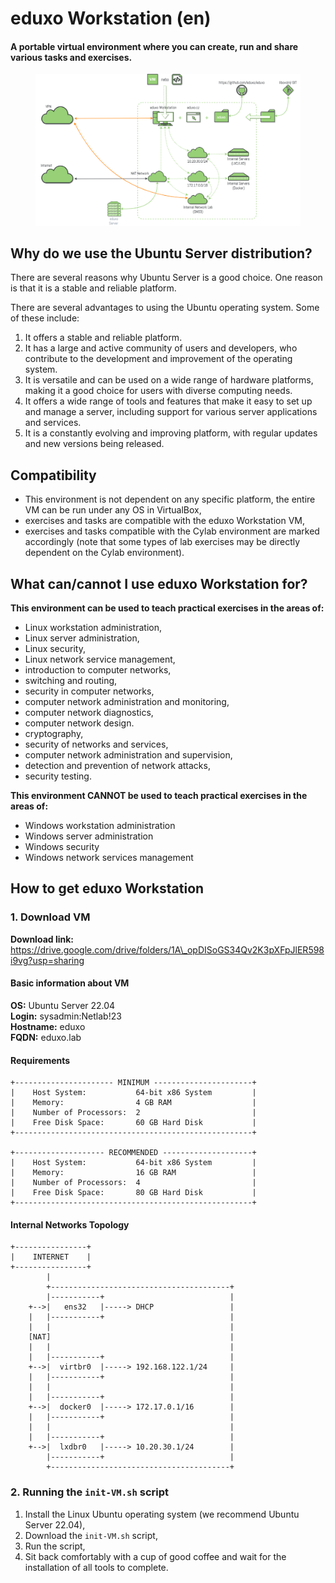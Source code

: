 # eduxo Workstation (en)

#### A portable virtual environment where you can create, run and share various tasks and exercises.

<figure><img src=".gitbook/assets/eduxo_concept_v1.png" alt=""><figcaption></figcaption></figure>

## Why do we use the Ubuntu Server distribution?

There are several reasons why Ubuntu Server is a good choice. One reason is that it is a stable and reliable platform.

There are several advantages to using the Ubuntu operating system. Some of these include:

1. It offers a stable and reliable platform.
2. It has a large and active community of users and developers, who contribute to the development and improvement of the operating system.
3. It is versatile and can be used on a wide range of hardware platforms, making it a good choice for users with diverse computing needs.
4. It offers a wide range of tools and features that make it easy to set up and manage a server, including support for various server applications and services.
5. It is a constantly evolving and improving platform, with regular updates and new versions being released.

## Compatibility

* This environment is not dependent on any specific platform, the entire VM can be run under any OS in VirtualBox,&#x20;
* exercises and tasks are compatible with the eduxo Workstation VM,&#x20;
* exercises and tasks compatible with the Cylab environment are marked accordingly (note that some types of lab exercises may be directly dependent on the Cylab environment).

## What can/cannot I use eduxo Workstation for?

**This environment can be used to teach practical exercises in the areas of:**

* Linux workstation administration,
* Linux server administration,
* Linux security,
* Linux network service management,
* introduction to computer networks,
* switching and routing,
* security in computer networks,
* computer network administration and monitoring,
* computer network diagnostics,
* computer network design.
* cryptography,
* security of networks and services,
* computer network administration and supervision,
* detection and prevention of network attacks,
* security testing.

**This environment CANNOT be used to teach practical exercises in the areas of:**

* Windows workstation administration
* Windows server administration
* Windows security
* Windows network services management

## How to get eduxo Workstation

### 1. Download VM

**Download link:** https://drive.google.com/drive/folders/1A\_opDISoGS34Qv2K3pXFpJlER598i9vg?usp=sharing

#### Basic information about VM

**OS:** Ubuntu Server 22.04\
**Login:** sysadmin:Netlab!23\
**Hostname:** eduxo\
**FQDN:** eduxo.lab

#### Requirements

```
+---------------------- MINIMUM ----------------------+
|    Host System:           64-bit x86 System         |
|    Memory:                4 GB RAM                  |
|    Number of Processors:  2                         |
|    Free Disk Space:       60 GB Hard Disk           |
+-----------------------------------------------------+

+-------------------- RECOMMENDED --------------------+
|    Host System:           64-bit x86 System         |
|    Memory:                16 GB RAM                 |
|    Number of Processors:  4                         |
|    Free Disk Space:       80 GB Hard Disk           |
+-----------------------------------------------------+
```

#### Internal Networks Topology

```
+----------------+
|    INTERNET    |
+----------------+
        |
        +----------------------------------------+
        |-----------+                            |
    +-->|   ens32   |-----> DHCP                 |
    |   |-----------+                            |
    |   |                                        |
    [NAT]                                        |
    |   |                                        |                               
    |   |-----------+                            |
    +-->|  virtbr0  |-----> 192.168.122.1/24     |
    |   |-----------+                            |
    |   |                                        |                                  
    |   |-----------+                            |
    +-->|  docker0  |-----> 172.17.0.1/16        |
    |   |-----------+                            |
    |   |                                        |                                  
    |   |-----------+                            |
    +-->|  lxdbr0   |-----> 10.20.30.1/24        |
        |-----------+                            |
        +----------------------------------------+
```

### 2. Running the `init-VM.sh` script

1. Install the Linux Ubuntu operating system (we recommend Ubuntu Server 22.04),
2. Download the `init-VM.sh` script,
3. Run the script,
4. Sit back comfortably with a cup of good coffee and wait for the installation of all tools to complete.
